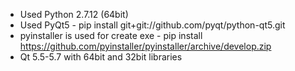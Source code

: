 * Used Python 2.7.12 (64bit)
* Used PyQt5 - pip install git+git://github.com/pyqt/python-qt5.git
* pyinstaller is used for create exe  - pip install https://github.com/pyinstaller/pyinstaller/archive/develop.zip
* Qt 5.5-5.7 with 64bit and 32bit libraries